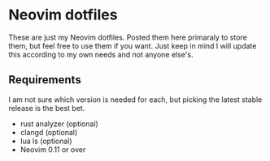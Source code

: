 # Neovim dotfiles

These are just my Neovim dotfiles. Posted them here primaraly to store them,
but feel free to use them if you want. Just keep in mind I will update this
according to my own needs and not anyone else's.

## Requirements

I am not sure which version is needed for each, but picking the latest stable
release is the best bet.

- rust analyzer (optional)
- clangd (optional)
- lua ls (optional)
- Neovim 0.11 or over
